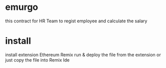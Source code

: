 # emurgo
this contract for HR Team to regist employee and calculate the salary

# install
install extension Ethereum Remix
run & deploy the file from the extension
or just copy the file into Remix Ide